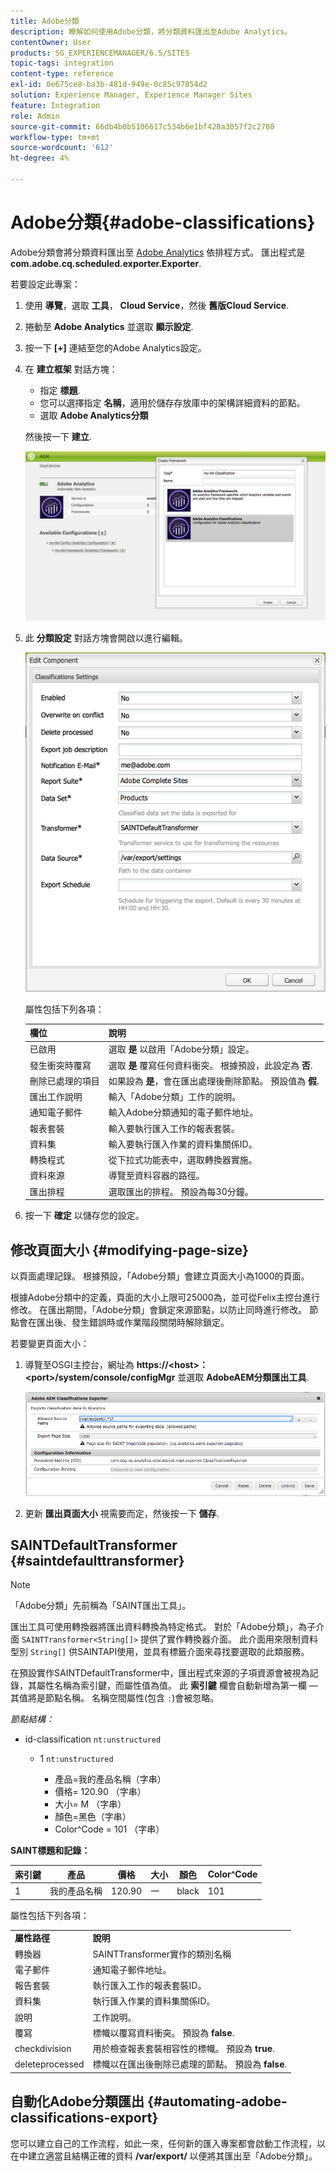 ```yaml
---
title: Adobe分類
description: 瞭解如何使用Adobe分類，將分類資料匯出至Adobe Analytics。
contentOwner: User
products: SG_EXPERIENCEMANAGER/6.5/SITES
topic-tags: integration
content-type: reference
exl-id: 0e675ce8-ba3b-481d-949e-0c85c97054d2
solution: Experience Manager, Experience Manager Sites
feature: Integration
role: Admin
source-git-commit: 66db4b0b5106617c534b6e1bf428a3057f2c2708
workflow-type: tm+mt
source-wordcount: '612'
ht-degree: 4%

---
```


# Adobe分類{#adobe-classifications}

Adobe分類會將分類資料匯出至 [Adobe Analytics](/help/sites-administering/adobeanalytics.md) 依排程方式。 匯出程式是 **com.adobe.cq.scheduled.exporter.Exporter**.

若要設定此專案：

1. 使用 **導覽**，選取 **工具**， **Cloud Service**，然後 **舊版Cloud Service**.
1. 捲動至 **Adobe Analytics** 並選取 **顯示設定**.
1. 按一下 **[+]** 連結至您的Adobe Analytics設定。

1. 在 **建立框架** 對話方塊：

   * 指定 **標題**.
   * 您可以選擇指定 **名稱**，適用於儲存存放庫中的架構詳細資料的節點。
   * 選取 **Adobe Analytics分類**

   然後按一下 **建立**.

   ![建立框架對話方塊](assets/aa-25.png)

1. 此 **分類設定** 對話方塊會開啟以進行編輯。

   ![分類設定對話方塊](assets/aa-classifications-settings.png)

   屬性包括下列各項：

   | **欄位** | **說明** |
   |---|---|
   | 已啟用 | 選取 **是** 以啟用「Adobe分類」設定。 |
   | 發生衝突時覆寫 | 選取 **是** 覆寫任何資料衝突。 根據預設，此設定為 **否**. |
   | 刪除已處理的項目 | 如果設為 **是**，會在匯出處理後刪除節點。 預設值為 **假**. |
   | 匯出工作說明 | 輸入「Adobe分類」工作的說明。 |
   | 通知電子郵件 | 輸入Adobe分類通知的電子郵件地址。 |
   | 報表套裝 | 輸入要執行匯入工作的報表套裝。 |
   | 資料集 | 輸入要執行匯入作業的資料集關係ID。 |
   | 轉換程式 | 從下拉式功能表中，選取轉換器實施。 |
   | 資料來源 | 導覽至資料容器的路徑。 |
   | 匯出排程 | 選取匯出的排程。 預設為每30分鐘。 |

1. 按一下 **確定** 以儲存您的設定。

## 修改頁面大小 {#modifying-page-size}

以頁面處理記錄。 根據預設，「Adobe分類」會建立頁面大小為1000的頁面。

根據Adobe分類中的定義，頁面的大小上限可25000為，並可從Felix主控台進行修改。 在匯出期間，「Adobe分類」會鎖定來源節點，以防止同時進行修改。 節點會在匯出後、發生錯誤時或作業階段關閉時解除鎖定。

若要變更頁面大小：

1. 導覽至OSGI主控台，網址為 **https://&lt;host>：&lt;port>/system/console/configMgr** 並選取 **AdobeAEM分類匯出工具**.

   ![aa-26](assets/aa-26.png)

1. 更新 **匯出頁面大小** 視需要而定，然後按一下 **儲存**.

## SAINTDefaultTransformer {#saintdefaulttransformer}

>[!NOTE]
>
>「Adobe分類」先前稱為「SAINT匯出工具」。

匯出工具可使用轉換器將匯出資料轉換為特定格式。 對於「Adobe分類」，為子介面 `SAINTTransformer<String[]>` 提供了實作轉換器介面。 此介面用來限制資料型別 `String[]` 供SAINTAPI使用，並具有標籤介面來尋找要選取的此類服務。

在預設實作SAINTDefaultTransformer中，匯出程式來源的子項資源會被視為記錄，其屬性名稱為索引鍵，而屬性值為值。 此 **索引鍵** 欄會自動新增為第一欄 — 其值將是節點名稱。 名稱空間屬性(包含 `:`)會被忽略。

*節點結構：*

* id-classification `nt:unstructured`

   * 1 `nt:unstructured`

      * 產品=我的產品名稱（字串）
      * 價格= 120.90 （字串）
      * 大小= M （字串）
      * 顏色=黑色（字串）
      * Color^Code = 101 （字串）

**SAINT標題和記錄：**

| **索引鍵** | **產品** | **價格** | **大小** | **顏色** | **Color^Code** |
|---|---|---|---|---|---|
| 1 | 我的產品名稱 | 120.90 | 一 | black | 101 |

屬性包括下列各項：

<table>
 <tbody>
  <tr>
   <td><strong>屬性路徑</strong></td>
   <td><strong>說明</strong></td>
  </tr>
  <tr>
   <td>轉換器</td>
   <td>SAINTTransformer實作的類別名稱</td>
  </tr>
  <tr>
   <td>電子郵件</td>
   <td>通知電子郵件地址。</td>
  </tr>
  <tr>
   <td>報告套裝</td>
   <td>執行匯入工作的報表套裝ID。 </td>
  </tr>
  <tr>
   <td>資料集</td>
   <td>執行匯入作業的資料集關係ID。 </td>
  </tr>
  <tr>
   <td>說明</td>
   <td>工作說明。 <br /> </td>
  </tr>
  <tr>
   <td>覆寫</td>
   <td>標幟以覆寫資料衝突。 預設為 <strong>false</strong>.</td>
  </tr>
  <tr>
   <td>checkdivision</td>
   <td>用於檢查報表套裝相容性的標幟。 預設為 <strong>true</strong>.</td>
  </tr>
  <tr>
   <td>deleteprocessed</td>
   <td>標幟以在匯出後刪除已處理的節點。 預設為 <strong>false</strong>.</td>
  </tr>
 </tbody>
</table>

## 自動化Adobe分類匯出 {#automating-adobe-classifications-export}

您可以建立自己的工作流程，如此一來，任何新的匯入專案都會啟動工作流程，以在中建立適當且結構正確的資料 **/var/export/** 以便將其匯出至「Adobe分類」。
